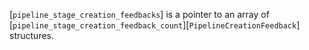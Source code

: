 [`pipeline_stage_creation_feedbacks`] is a pointer to an array of
[`pipeline_stage_creation_feedback_count`][`PipelineCreationFeedback`] structures.